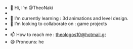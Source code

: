 - 👋 Hi, I’m @TheoNaki
- 
- 🌱 I’m currently learning : 3d animations and level design.
- 💞️ I’m looking to collaborate on : game projects
- 
- 📫 How to reach me : theologos10@hotmail.gr
- 😄 Pronouns: he
